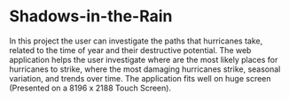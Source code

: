 # Shadows-in-the-Rain
In this project the user can investigate the paths that hurricanes take, related to the time of year and their destructive potential. The web application helps the user investigate where are the most likely places for hurricanes to strike, where the most damaging hurricanes strike, seasonal variation, and trends over time. The application fits well on huge screen (Presented on a 8196 x 2188 Touch Screen).
